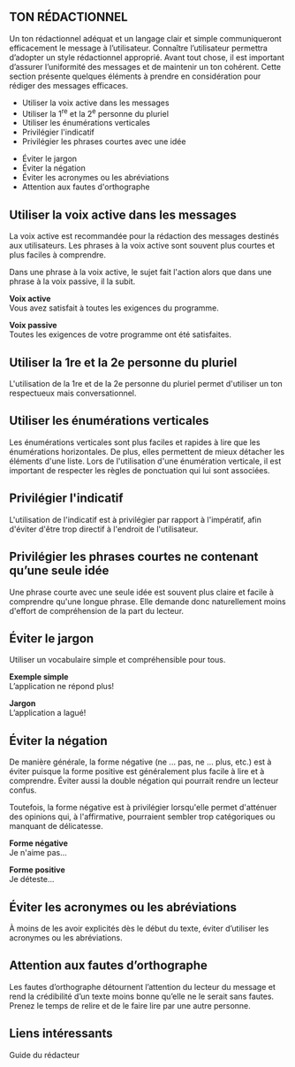 ## TON RÉDACTIONNEL

Un ton rédactionnel adéquat et un langage clair et simple communiqueront efficacement le message à l’utilisateur. Connaître l’utilisateur permettra d’adopter un style rédactionnel approprié. Avant tout chose, il est important d’assurer l’uniformité des messages et de maintenir un ton cohérent. Cette section présente quelques éléments à prendre en considération pour rédiger des messages efficaces.

<modul-do>
    <ul>
        <li>Utiliser la voix active dans les messages</li>
        <li>Utiliser la 1<sup>re</sup> et la 2<sup>e</sup> personne du pluriel</li>
        <li>Utiliser les énumérations verticales</li>
        <li>Privilégier l'indicatif</li>
        <li>Privilégier les phrases courtes avec une idée</li>
    </ul>
</modul-do>

<modul-dont>
    <ul>
        <li>Éviter le jargon</li>
        <li>Éviter la négation</li>
        <li>Éviter les acronymes ou les abréviations</li>
        <li>Attention aux fautes d'orthographe</li>
    </ul>
</modul-dont>

## Utiliser la voix active dans les messages
La voix active est recommandée pour la rédaction des messages destinés aux utilisateurs. Les phrases à la voix active sont souvent plus courtes et plus faciles à comprendre.

Dans une phrase à la voix active, le sujet fait l'action alors que dans une phrase à la voix passive, il la subit.

<m-panel class="m-u--margin-top">
    <p><strong>Voix active</strong> <br>Vous avez satisfait à toutes les exigences du programme.</p>
</m-panel>

<m-panel class="m-u--margin-top">
    <p><strong>Voix passive</strong> <br>Toutes les exigences de votre programme ont été satisfaites.</p>
</m-panel>

## Utiliser la 1re et la 2e personne du pluriel
L'utilisation de la 1re et de la 2e personne du pluriel permet d'utiliser un ton respectueux mais conversationnel.

## Utiliser les énumérations verticales
Les énumérations verticales sont plus faciles et rapides à lire que les énumérations horizontales. De plus, elles permettent de mieux détacher les éléments d'une liste. Lors de l'utilisation d'une énumération verticale, il est important de respecter les règles de ponctuation qui lui sont associées.

## Privilégier l'indicatif
L'utilisation de l'indicatif est à privilégier par rapport à l'impératif, afin d'éviter d'être trop directif à l'endroit de l'utilisateur.

## Privilégier les phrases courtes ne contenant qu’une seule idée
Une phrase courte avec une seule idée est souvent plus claire et facile à comprendre qu'une longue phrase. Elle demande donc naturellement moins d'effort de compréhension de la part du lecteur.

## Éviter le jargon
Utiliser un vocabulaire simple et compréhensible pour tous.

<m-panel class="m-u--margin-top">
    <p><strong>Exemple simple</strong> <br>L’application ne répond plus!</p>
</m-panel>

<m-panel class="m-u--margin-top">
    <p><strong>Jargon</strong> <br>L’application a lagué!</p>
</m-panel>

## Éviter la négation
De manière générale, la forme négative (ne ... pas, ne ... plus, etc.) est à éviter puisque la forme positive est généralement plus facile à lire et à comprendre. Éviter aussi la double négation qui pourrait rendre un lecteur confus.

Toutefois, la forme négative est à privilégier lorsqu'elle permet d'atténuer des opinions qui, à l'affirmative, pourraient sembler trop catégoriques ou manquant de délicatesse.

<m-panel class="m-u--margin-top">
    <p><strong>Forme négative</strong> <br>Je n'aime pas...</p>
</m-panel>

<m-panel class="m-u--margin-top">
    <p><strong>Forme positive</strong> <br>Je déteste...</p>
</m-panel>

## Éviter les acronymes ou les abréviations
À moins de les avoir explicités dès le début du texte, éviter d’utiliser les acronymes ou les abréviations.

## Attention aux fautes d’orthographe
Les fautes d’orthographe détournent l’attention du lecteur du message et rend la crédibilité d’un texte moins bonne qu’elle ne le serait sans fautes. Prenez le temps de relire et de le faire lire par une autre personne.

## Liens intéressants
<m-link mode="link" :icon="true" url="http://www.btb.termiumplus.gc.ca/tpv2guides/guides/redac/index-fra.html?lang=fra&lettr=chap_catlog&page=../srchparbychap" target="_blank">Guide du rédacteur</m-link>

